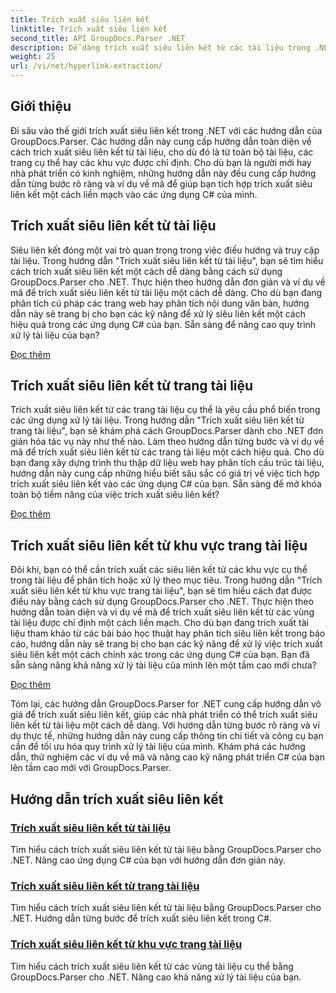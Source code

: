 ```yaml
---
title: Trích xuất siêu liên kết
linktitle: Trích xuất siêu liên kết
second_title: API GroupDocs.Parser .NET
description: Dễ dàng trích xuất siêu liên kết từ các tài liệu trong .NET bằng GroupDocs.Parser. Nâng cao ứng dụng C# của bạn bằng hướng dẫn từng bước để trích xuất siêu liên kết.
weight: 25
url: /vi/net/hyperlink-extraction/
---
```

## Giới thiệu

Đi sâu vào thế giới trích xuất siêu liên kết trong .NET với các hướng dẫn của GroupDocs.Parser. Các hướng dẫn này cung cấp hướng dẫn toàn diện về cách trích xuất siêu liên kết từ tài liệu, cho dù đó là từ toàn bộ tài liệu, các trang cụ thể hay các khu vực được chỉ định. Cho dù bạn là người mới hay nhà phát triển có kinh nghiệm, những hướng dẫn này đều cung cấp hướng dẫn từng bước rõ ràng và ví dụ về mã để giúp bạn tích hợp trích xuất siêu liên kết một cách liền mạch vào các ứng dụng C# của mình.

## Trích xuất siêu liên kết từ tài liệu

Siêu liên kết đóng một vai trò quan trọng trong việc điều hướng và truy cập tài liệu. Trong hướng dẫn "Trích xuất siêu liên kết từ tài liệu", bạn sẽ tìm hiểu cách trích xuất siêu liên kết một cách dễ dàng bằng cách sử dụng GroupDocs.Parser cho .NET. Thực hiện theo hướng dẫn đơn giản và ví dụ về mã để trích xuất siêu liên kết từ tài liệu một cách dễ dàng. Cho dù bạn đang phân tích cú pháp các trang web hay phân tích nội dung văn bản, hướng dẫn này sẽ trang bị cho bạn các kỹ năng để xử lý siêu liên kết một cách hiệu quả trong các ứng dụng C# của bạn. Sẵn sàng để nâng cao quy trình xử lý tài liệu của bạn?

[Đọc thêm](./extract-hyperlinks-from-document/)

## Trích xuất siêu liên kết từ trang tài liệu

Trích xuất siêu liên kết từ các trang tài liệu cụ thể là yêu cầu phổ biến trong các ứng dụng xử lý tài liệu. Trong hướng dẫn "Trích xuất siêu liên kết từ trang tài liệu", bạn sẽ khám phá cách GroupDocs.Parser dành cho .NET đơn giản hóa tác vụ này như thế nào. Làm theo hướng dẫn từng bước và ví dụ về mã để trích xuất siêu liên kết từ các trang tài liệu một cách hiệu quả. Cho dù bạn đang xây dựng trình thu thập dữ liệu web hay phân tích cấu trúc tài liệu, hướng dẫn này cung cấp những hiểu biết sâu sắc có giá trị về việc tích hợp trích xuất siêu liên kết vào các ứng dụng C# của bạn. Sẵn sàng để mở khóa toàn bộ tiềm năng của việc trích xuất siêu liên kết?

[Đọc thêm](./extract-hyperlinks-from-document-page/)

## Trích xuất siêu liên kết từ khu vực trang tài liệu

Đôi khi, bạn có thể cần trích xuất các siêu liên kết từ các khu vực cụ thể trong tài liệu để phân tích hoặc xử lý theo mục tiêu. Trong hướng dẫn "Trích xuất siêu liên kết từ khu vực trang tài liệu", bạn sẽ tìm hiểu cách đạt được điều này bằng cách sử dụng GroupDocs.Parser cho .NET. Thực hiện theo hướng dẫn toàn diện và ví dụ về mã để trích xuất siêu liên kết từ các vùng tài liệu được chỉ định một cách liền mạch. Cho dù bạn đang trích xuất tài liệu tham khảo từ các bài báo học thuật hay phân tích siêu liên kết trong báo cáo, hướng dẫn này sẽ trang bị cho bạn các kỹ năng để xử lý việc trích xuất siêu liên kết một cách chính xác trong các ứng dụng C# của bạn. Bạn đã sẵn sàng nâng khả năng xử lý tài liệu của mình lên một tầm cao mới chưa?

[Đọc thêm](./extract-hyperlinks-from-document-page-area/)

Tóm lại, các hướng dẫn GroupDocs.Parser for .NET cung cấp hướng dẫn vô giá để trích xuất siêu liên kết, giúp các nhà phát triển có thể trích xuất siêu liên kết từ tài liệu một cách dễ dàng. Với hướng dẫn từng bước rõ ràng và ví dụ thực tế, những hướng dẫn này cung cấp thông tin chi tiết và công cụ bạn cần để tối ưu hóa quy trình xử lý tài liệu của mình. Khám phá các hướng dẫn, thử nghiệm các ví dụ về mã và nâng cao kỹ năng phát triển C# của bạn lên tầm cao mới với GroupDocs.Parser.
## Hướng dẫn trích xuất siêu liên kết
### [Trích xuất siêu liên kết từ tài liệu](./extract-hyperlinks-from-document/)
Tìm hiểu cách trích xuất siêu liên kết từ tài liệu bằng GroupDocs.Parser cho .NET. Nâng cao ứng dụng C# của bạn với hướng dẫn đơn giản này.
### [Trích xuất siêu liên kết từ trang tài liệu](./extract-hyperlinks-from-document-page/)
Tìm hiểu cách trích xuất siêu liên kết từ tài liệu bằng GroupDocs.Parser cho .NET. Hướng dẫn từng bước để trích xuất siêu liên kết trong C#.
### [Trích xuất siêu liên kết từ khu vực trang tài liệu](./extract-hyperlinks-from-document-page-area/)
Tìm hiểu cách trích xuất siêu liên kết từ các vùng tài liệu cụ thể bằng GroupDocs.Parser cho .NET. Nâng cao khả năng xử lý tài liệu của bạn.